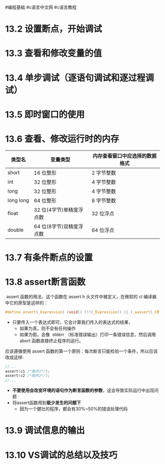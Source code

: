 #编程基础  #c语言中文网 #c语言教程 
# 13.2 设置断点，开始调试
# 13.3 查看和修改变量的值

# 13.4 单步调试（逐语句调试和逐过程调试）

# 13.5 即时窗口的使用

# 13.6 查看、修改运行时的内存

|类型名|变量类型|内存查看窗口中应选择的数据格式|
|---|---|---|
|short|16 位整形|2 字节整数|
|int|32 位整形|4 字节整数|
|long|32 位整形|4 字节整数|
|long long|64 位整形|8 字节整数|
|float|32 位(4字节)单精度浮点数|32 位浮点|
|double|64 位(8字节)双精度浮点数|64 位浮点|

# 13.7 有条件断点的设置

# 13.8 assert断言函数

 assert 函数的用法，这个函数在 assert.h 头文件中被定义，在微软的 cl 编译器中它的原型是这样的：

```c
#define assert(_Expression) (void)( (!!(_Expression)) || (_wassert(_CRT_WIDE(#_Expression), _CRT_WIDE(__FILE__), __LINE__), 0) )
```

- 只要传入一个表达式即可，它会计算我们传入的表达式的结果，
	- 如果为真，则不会有任何操作
	- 如果为假，会像  stderr （标准错误输出）打印一条错误信息，然后调用 abort 函数直接终止程序的运行。

应该遵循使用 assert 函数的第一个原则：每次断言只能检验一个条件，所以应该改成这样:

```c
//...
assert(c1 /*条件1*/);
assert(c2 /*条件2*/);
//...
```

- **不要使用会改变环境的语句作为断言函数的参数**，这会导致实际运行中出现问题
- 将assert函数用到**极少发生的问题下**
	- 因为一个健壮的程序，都会有30%~50%的错误处理代码

# 13.9 调试信息的输出


# 13.10 VS调试的总结以及技巧



